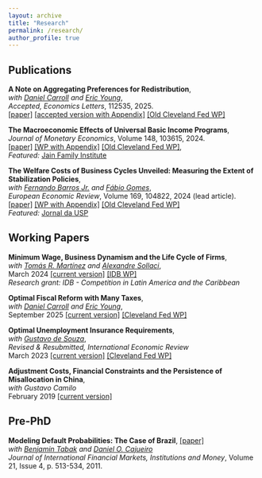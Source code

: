 ```yaml
---
layout: archive
title: "Research"
permalink: /research/
author_profile: true
---
```


## Publications

**A Note on Aggregating Preferences for Redistribution**,      
*with [Daniel Carroll](https://sites.google.com/site/dcarrolleconomics/home) and [Eric Young](https://sites.google.com/view/ericyoung/home)*,  
*Accepted, Economics Letters*, 112535, 2025.  
[[paper]](https://doi.org/10.1016/j.econlet.2025.112535) [[accepted version with Appendix]](https://avdluduvice.github.io/files/CLY_PrefDist_July25.pdf) [[Old Cleveland Fed WP]](https://doi.org/10.26509/frbc-wp-202427)

**The Macroeconomic Effects of Universal Basic Income Programs**,      
*Journal of Monetary Economics*, Volume 148, 103615, 2024.     
[[paper]](https://doi.org/10.1016/j.jmoneco.2024.103615) [[WP with Appendix]](https://avdluduvice.github.io/files/Luduvice_UBI_June24_final.pdf) [[Old Cleveland Fed WP]](https://doi.org/10.26509/frbc-wp-202121),   
*Featured:* [Jain Family Institute](https://www.jainfamilyinstitute.org/projects/parts/a-critical-review-of-macroeconomic-models-for-guaranteed-income-and-the-child-tax-credit/) 

**The Welfare Costs of Business Cycles Unveiled: Measuring the Extent of Stabilization Policies**,           
*with [Fernando Barros Jr.](https://sites.google.com/view/fernandobarros/home?authuser=0) and [Fábio Gomes](https://sites.google.com/site/fabiogomesecon/)*,   
*European Economic Review*, Volume 169, 104822, 2024 (lead article).  
[[paper]](https://doi.org/10.1016/j.euroecorev.2024.104822) [[WP with Appendix]](https://avdluduvice.github.io/files/Barros_etal_CEF_June24.pdf) [[Old Cleveland Fed WP]](https://doi.org/10.26509/frbc-wp-202114r2)   
*Featured:* [Jornal da USP](https://jornal.usp.br/ciencias/qual-o-custo-no-bem-estar-de-consumidores-em-diferentes-cenarios-de-estabilizacao-economica/)

## Working Papers

**Minimum Wage, Business Dynamism and the Life Cycle of Firms**,    
*with [Tomás R. Martínez](https://tomasrm.github.io/) and [Alexandre Sollaci](https://sites.google.com/view/alexandresollaci/home)*,   
March 2024 [[current version]](https://avdluduvice.github.io/files/LMS_MinimumWage_Mar24.pdf) [[IDB WP]](http://dx.doi.org/10.18235/0012849)  
*Research grant: IDB - Competition in Latin America and the Caribbean*   

**Optimal Fiscal Reform with Many Taxes**,      
*with [Daniel Carroll](https://sites.google.com/site/dcarrolleconomics/home) and [Eric Young](https://sites.google.com/view/ericyoung/home)*,    
September 2025 [[current version]](https://avdluduvice.github.io/files/CLY_ManyTaxes_Sep25.pdf)  [[Cleveland Fed WP]](https://doi.org/10.26509/frbc-wp-202307r)   
 
**Optimal Unemployment Insurance Requirements**,      
*with [Gustavo de Souza](https://www.gustavodesouza.net/home)*,   
*Revised & Resubmitted, International Economic Review*   
March 2023 [[current version]](https://avdluduvice.github.io/files/deSouza_Luduvice_OptimalUIR_March23.pdf) [[Cleveland Fed WP]](https://doi.org/10.26509/frbc-wp-202210r) 

**Adjustment Costs, Financial Constraints and the Persistence of Misallocation in China**,    
*with Gustavo Camilo*   
February 2019 [[current version]](https://avdluduvice.github.io/files/misallocation_Camilo_and_Luduvice_2018.pdf)   


## Pre-PhD

**Modeling Default Probabilities: The Case of Brazil**, [[paper]](https://www.sciencedirect.com/science/article/abs/pii/S1042443111000084?via%3Dihub)   
*with [Benjamin Tabak](https://scholar.google.com/citations?user=OHSmd3AAAAAJ&hl=en) and [Daniel O. Cajueiro](https://sites.google.com/site/danielocajueiro/home)*    
*Journal of International Financial Markets, Institutions and Money*, Volume 21, Issue 4, p. 513-534, 2011.   
